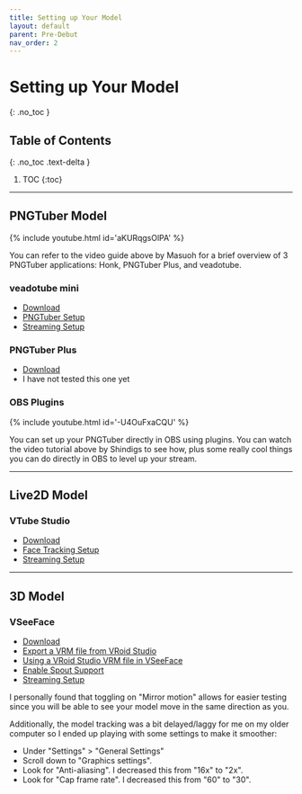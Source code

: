 ```yaml
---
title: Setting up Your Model
layout: default
parent: Pre-Debut
nav_order: 2
---
```


# Setting up Your Model
{: .no_toc }

## Table of Contents
{: .no_toc .text-delta }

1. TOC
{:toc}

-----

## PNGTuber Model

{% include youtube.html id='aKURqgsOlPA' %}

You can refer to the video guide above by Masuoh for a brief overview of 3 PNGTuber applications: Honk, PNGTuber Plus, and veadotube.

### veadotube mini

* [Download](https://olmewe.itch.io/veadotube-mini)
* [PNGTuber Setup](https://veado.tube/help/mini/building-avatar/)
* [Streaming Setup](https://veado.tube/help/mini/obs/)

### PNGTuber Plus

* [Download](https://kaiakairos.itch.io/pngtuber-plus)
* I have not tested this one yet

### OBS Plugins

{% include youtube.html id='-U4OuFxaCQU' %}

You can set up your PNGTuber directly in OBS using plugins.
You can watch the video tutorial above by Shindigs to see how, plus some really cool things you can do directly in OBS to level up your stream.

-----

## Live2D Model

### VTube Studio

* [Download](https://denchisoft.com/)
* [Face Tracking Setup](https://github.com/DenchiSoft/VTubeStudio/wiki/Getting-Started)
* [Streaming Setup](https://github.com/DenchiSoft/VTubeStudio/wiki/Recording-Streaming-with-OBS)

-----

## 3D Model

### VSeeFace

* [Download](https://www.vseeface.icu/)
* [Export a VRM file from VRoid Studio](https://vroid.pixiv.help/hc/en-us/articles/360014383713-How-to-create-a-VRM-file)
* [Using a VRoid Studio VRM file in VSeeFace](https://streamlabs.com/content-hub/post/how-to-set-up-a-3d-avatar-for-streaming)
* [Enable Spout Support](https://streamlabs.com/content-hub/post/vtuber-support-on-streamlabs-desktop)
* [Streaming Setup](https://www.vseeface.icu/spout)

I personally found that toggling on "Mirror motion" allows for easier testing since you will be able to see your model move in the same direction as you.

Additionally, the model tracking was a bit delayed/laggy for me on my older computer so I ended up playing with some settings to make it smoother:
* Under "Settings" > "General Settings"
* Scroll down to "Graphics settings".
* Look for "Anti-aliasing". I decreased this from "16x" to "2x".
* Look for "Cap frame rate". I decreased this from "60" to "30".
